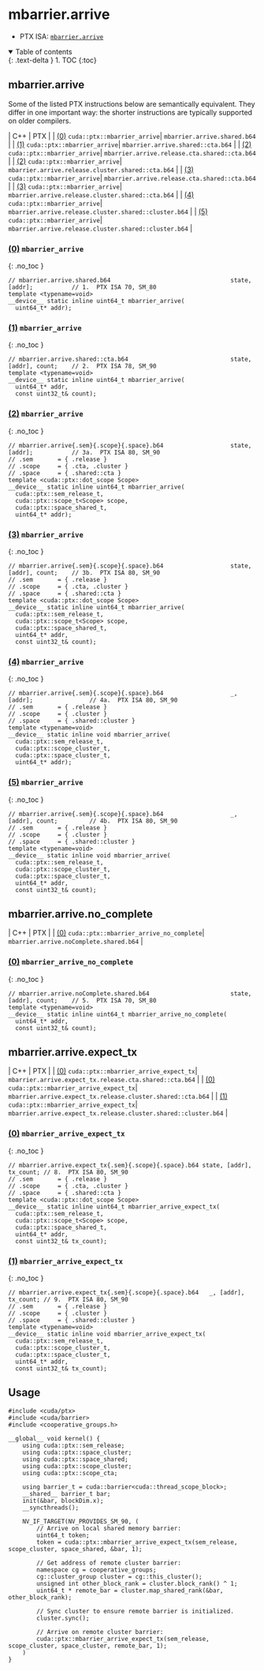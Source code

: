 # mbarrier.arrive

-  PTX ISA: [`mbarrier.arrive`](https://docs.nvidia.com/cuda/parallel-thread-execution/index.html#parallel-synchronization-and-communication-instructions-mbarrier-arrive)

<details open markdown="block">
  <summary>
    Table of contents
  </summary>
  {: .text-delta }
1. TOC
{:toc}
</details>

## mbarrier.arrive

Some of the listed PTX instructions below are semantically equivalent. They
differ in one important way: the shorter instructions are typically supported on
older compilers.

| C++ | PTX |
| [(0)](#0-mbarrier_arrive) `cuda::ptx::mbarrier_arrive`| `mbarrier.arrive.shared.b64` |
| [(1)](#1-mbarrier_arrive) `cuda::ptx::mbarrier_arrive`| `mbarrier.arrive.shared::cta.b64` |
| [(2)](#2-mbarrier_arrive) `cuda::ptx::mbarrier_arrive`| `mbarrier.arrive.release.cta.shared::cta.b64` |
| [(2)](#2-mbarrier_arrive) `cuda::ptx::mbarrier_arrive`| `mbarrier.arrive.release.cluster.shared::cta.b64` |
| [(3)](#3-mbarrier_arrive) `cuda::ptx::mbarrier_arrive`| `mbarrier.arrive.release.cta.shared::cta.b64` |
| [(3)](#3-mbarrier_arrive) `cuda::ptx::mbarrier_arrive`| `mbarrier.arrive.release.cluster.shared::cta.b64` |
| [(4)](#4-mbarrier_arrive) `cuda::ptx::mbarrier_arrive`| `mbarrier.arrive.release.cluster.shared::cluster.b64` |
| [(5)](#5-mbarrier_arrive) `cuda::ptx::mbarrier_arrive`| `mbarrier.arrive.release.cluster.shared::cluster.b64` |


### [(0)](#0-mbarrier_arrive) `mbarrier_arrive`
{: .no_toc }
```cuda
// mbarrier.arrive.shared.b64                                  state,  [addr];           // 1.  PTX ISA 70, SM_80
template <typename=void>
__device__ static inline uint64_t mbarrier_arrive(
  uint64_t* addr);
```

### [(1)](#1-mbarrier_arrive) `mbarrier_arrive`
{: .no_toc }
```cuda
// mbarrier.arrive.shared::cta.b64                             state,  [addr], count;    // 2.  PTX ISA 78, SM_90
template <typename=void>
__device__ static inline uint64_t mbarrier_arrive(
  uint64_t* addr,
  const uint32_t& count);
```

### [(2)](#2-mbarrier_arrive) `mbarrier_arrive`
{: .no_toc }
```cuda
// mbarrier.arrive{.sem}{.scope}{.space}.b64                   state,  [addr];           // 3a.  PTX ISA 80, SM_90
// .sem       = { .release }
// .scope     = { .cta, .cluster }
// .space     = { .shared::cta }
template <cuda::ptx::dot_scope Scope>
__device__ static inline uint64_t mbarrier_arrive(
  cuda::ptx::sem_release_t,
  cuda::ptx::scope_t<Scope> scope,
  cuda::ptx::space_shared_t,
  uint64_t* addr);
```

### [(3)](#3-mbarrier_arrive) `mbarrier_arrive`
{: .no_toc }
```cuda
// mbarrier.arrive{.sem}{.scope}{.space}.b64                   state,  [addr], count;    // 3b.  PTX ISA 80, SM_90
// .sem       = { .release }
// .scope     = { .cta, .cluster }
// .space     = { .shared::cta }
template <cuda::ptx::dot_scope Scope>
__device__ static inline uint64_t mbarrier_arrive(
  cuda::ptx::sem_release_t,
  cuda::ptx::scope_t<Scope> scope,
  cuda::ptx::space_shared_t,
  uint64_t* addr,
  const uint32_t& count);
```

### [(4)](#4-mbarrier_arrive) `mbarrier_arrive`
{: .no_toc }
```cuda
// mbarrier.arrive{.sem}{.scope}{.space}.b64                   _, [addr];                // 4a.  PTX ISA 80, SM_90
// .sem       = { .release }
// .scope     = { .cluster }
// .space     = { .shared::cluster }
template <typename=void>
__device__ static inline void mbarrier_arrive(
  cuda::ptx::sem_release_t,
  cuda::ptx::scope_cluster_t,
  cuda::ptx::space_cluster_t,
  uint64_t* addr);
```

### [(5)](#5-mbarrier_arrive) `mbarrier_arrive`
{: .no_toc }
```cuda
// mbarrier.arrive{.sem}{.scope}{.space}.b64                   _, [addr], count;         // 4b.  PTX ISA 80, SM_90
// .sem       = { .release }
// .scope     = { .cluster }
// .space     = { .shared::cluster }
template <typename=void>
__device__ static inline void mbarrier_arrive(
  cuda::ptx::sem_release_t,
  cuda::ptx::scope_cluster_t,
  cuda::ptx::space_cluster_t,
  uint64_t* addr,
  const uint32_t& count);
```

## mbarrier.arrive.no_complete

| C++ | PTX |
| [(0)](#0-mbarrier_arrive_no_complete) `cuda::ptx::mbarrier_arrive_no_complete`| `mbarrier.arrive.noComplete.shared.b64` |


### [(0)](#0-mbarrier_arrive_no_complete) `mbarrier_arrive_no_complete`
{: .no_toc }
```cuda
// mbarrier.arrive.noComplete.shared.b64                       state,  [addr], count;    // 5.  PTX ISA 70, SM_80
template <typename=void>
__device__ static inline uint64_t mbarrier_arrive_no_complete(
  uint64_t* addr,
  const uint32_t& count);
```

## mbarrier.arrive.expect_tx

| C++ | PTX |
| [(0)](#0-mbarrier_arrive_expect_tx) `cuda::ptx::mbarrier_arrive_expect_tx`| `mbarrier.arrive.expect_tx.release.cta.shared::cta.b64` |
| [(0)](#0-mbarrier_arrive_expect_tx) `cuda::ptx::mbarrier_arrive_expect_tx`| `mbarrier.arrive.expect_tx.release.cluster.shared::cta.b64` |
| [(1)](#1-mbarrier_arrive_expect_tx) `cuda::ptx::mbarrier_arrive_expect_tx`| `mbarrier.arrive.expect_tx.release.cluster.shared::cluster.b64` |


### [(0)](#0-mbarrier_arrive_expect_tx) `mbarrier_arrive_expect_tx`
{: .no_toc }
```cuda
// mbarrier.arrive.expect_tx{.sem}{.scope}{.space}.b64 state, [addr], tx_count; // 8.  PTX ISA 80, SM_90
// .sem       = { .release }
// .scope     = { .cta, .cluster }
// .space     = { .shared::cta }
template <cuda::ptx::dot_scope Scope>
__device__ static inline uint64_t mbarrier_arrive_expect_tx(
  cuda::ptx::sem_release_t,
  cuda::ptx::scope_t<Scope> scope,
  cuda::ptx::space_shared_t,
  uint64_t* addr,
  const uint32_t& tx_count);
```

### [(1)](#1-mbarrier_arrive_expect_tx) `mbarrier_arrive_expect_tx`
{: .no_toc }
```cuda
// mbarrier.arrive.expect_tx{.sem}{.scope}{.space}.b64   _, [addr], tx_count; // 9.  PTX ISA 80, SM_90
// .sem       = { .release }
// .scope     = { .cluster }
// .space     = { .shared::cluster }
template <typename=void>
__device__ static inline void mbarrier_arrive_expect_tx(
  cuda::ptx::sem_release_t,
  cuda::ptx::scope_cluster_t,
  cuda::ptx::space_cluster_t,
  uint64_t* addr,
  const uint32_t& tx_count);
```

## Usage

```cuda
#include <cuda/ptx>
#include <cuda/barrier>
#include <cooperative_groups.h>

__global__ void kernel() {
    using cuda::ptx::sem_release;
    using cuda::ptx::space_cluster;
    using cuda::ptx::space_shared;
    using cuda::ptx::scope_cluster;
    using cuda::ptx::scope_cta;

    using barrier_t = cuda::barrier<cuda::thread_scope_block>;
    __shared__ barrier_t bar;
    init(&bar, blockDim.x);
    __syncthreads();

    NV_IF_TARGET(NV_PROVIDES_SM_90, (
        // Arrive on local shared memory barrier:
        uint64_t token;
        token = cuda::ptx::mbarrier_arrive_expect_tx(sem_release, scope_cluster, space_shared, &bar, 1);

        // Get address of remote cluster barrier:
        namespace cg = cooperative_groups;
        cg::cluster_group cluster = cg::this_cluster();
        unsigned int other_block_rank = cluster.block_rank() ^ 1;
        uint64_t * remote_bar = cluster.map_shared_rank(&bar, other_block_rank);

        // Sync cluster to ensure remote barrier is initialized.
        cluster.sync();

        // Arrive on remote cluster barrier:
        cuda::ptx::mbarrier_arrive_expect_tx(sem_release, scope_cluster, space_cluster, remote_bar, 1);
    )
}
```

